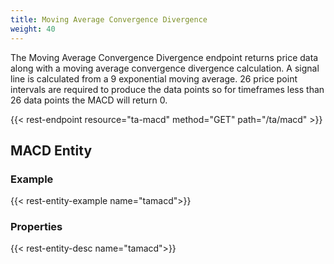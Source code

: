 ```yaml
---
title: Moving Average Convergence Divergence
weight: 40
---
```


The Moving Average Convergence Divergence endpoint returns price data along with a moving average convergence divergence
calculation. A signal line is calculated from a 9 exponential moving average. 26 price point intervals are required to 
produce the data points so for timeframes less than 26 data points the MACD will return 0.

{{< rest-endpoint resource="ta-macd" method="GET" path="/ta/macd" >}}

## MACD Entity

### Example
{{< rest-entity-example name="tamacd">}}

### Properties
{{< rest-entity-desc name="tamacd">}}

